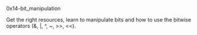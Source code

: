 0x14-bit_manipulation

Get the right resources, learn to manipulate bits 
and how to use the bitwise operators (&, |, ^, ~, >>, <<).
